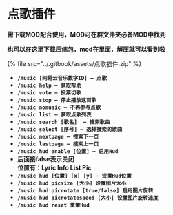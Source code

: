 # 点歌插件

**需下载MOD配合使用，MOD可在群文件夹必备MOD中找到**

**也可以在这里下载压缩包，mod在里面，解压就可以看到啦**

{% file src="../.gitbook/assets/点歌插件.zip" %}

* **`/music [网易云音乐数字ID] — 点歌`**
* **`/music help — 获取帮助`**
* **`/music vote — 投票切歌`**
* **`/music stop — 停止播放这首歌`**
* **`/music nomusic — 不再参与点歌`**
* **`/music list — 获取点歌列表`**
* **`/music search [歌名]  — 搜索歌曲`**
* **`/music select [序号] — 选择搜索的歌曲`**
* **`/music nextpage — 搜索下一页`**
* **`/music lastpage — 搜索上一页`**
* **`/music hud enable [位置] — 启用Hud`**
* **后面接false表示关闭**\
  **位置有：Lyric Info List Pic**
* **`/music hud [位置] [x] [y] — 设置Hud位置`**
* **`/music hud picsize [大小] 设置图片大小`**
* **`/music hud picrotate [true/false] 启用图片旋转`**
* **`/music hud picrotatespeed [大小] 设置图片旋转速度`**
* **`/music hud reset 重置Hud`**
